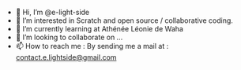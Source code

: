 - 👋 Hi, I’m @e-light-side
- 👀 I’m interested in Scratch and open source / collaborative coding.
- 🌱 I’m currently learning at Athénée Léonie de Waha
- 💞️ I’m looking to collaborate on ...
- 📫 How to reach me : By sending me a mail at : contact.e.lightside@gmail.com

<!---
e-light-side/e-light-side is a ✨ special ✨ repository because its `README.md` (this file) appears on your GitHub profile.
You can click the Preview link to take a look at your changes.
--->
